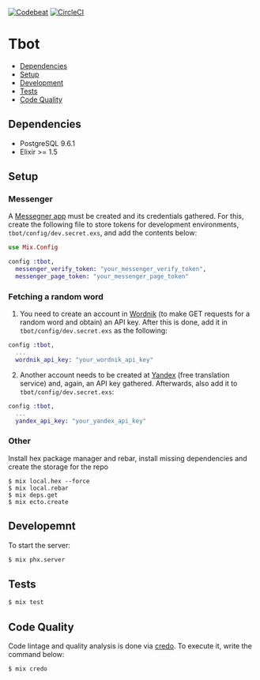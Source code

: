 [![Codebeat](https://codebeat.co/badges/42c9fe03-e8ba-469e-8b14-3282f5361b83)](https://codebeat.co/projects/github-com-danielsbastos-tbot-master)
[![CircleCI](https://circleci.com/gh/danielSbastos/tbot/tree/master.svg?style=shield&circle-token=350e60ec92fa8686df6b34c07242545a7d7a1e15)](https://circleci.com/gh/danielSbastos/tbot/tree/master)


# Tbot

- [Dependencies](#dependencies)
- [Setup](#setup)
- [Development](#development)
- [Tests](#tests)
- [Code Quality](#code_quality)


## Dependencies

- PostgreSQL 9.6.1
- Elixir >= 1.5

## Setup

### Messenger

A [Messegner app](https://developers.facebook.com/) must be created and its credentials gathered. For this, create the following file to store tokens for development environments, `tbot/config/dev.secret.exs`, and add the contents below:

```ex
use Mix.Config

config :tbot,
  messenger_verify_token: "your_messenger_verify_token",
  messenger_page_token: "your_messenger_page_token"
```

### Fetching a random word

1) You need to create an account in [Wordnik](https://www.wordnik.com/) (to make GET requests for a random word and obtain) an API key. After this is done, add it in `tbot/config/dev.secret.exs` as the following:

```ex
config :tbot,
  ...
  wordnik_api_key: "your_wordnik_api_key"
```

2) Another account needs to be created at [Yandex](https://yandex.com/) (free translation service) and, again, an API key gathered. Afterwards, also add it to `tbot/config/dev.secret.exs`:

```ex
config :tbot,
  ...
  yandex_api_key: "your_yandex_api_key"

```

### Other

Install hex package manager and rebar, install missing dependencies and create the storage for the repo

```
$ mix local.hex --force
$ mix local.rebar
$ mix deps.get
$ mix ecto.create
```

## Developemnt

To start the server:

```sh
$ mix phx.server
```

## Tests

```sh
$ mix test
```

## Code Quality

Code lintage and quality analysis is done via [credo](https://github.com/rrrene/credo). To execute it, write the command below:

```sh
$ mix credo
```
